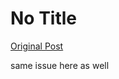 # No Title

[Original Post](https://discourse.onlinedegree.iitm.ac.in/t/166189/18)

<p>same issue here as well</p>
